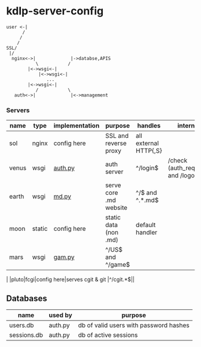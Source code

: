 # kdlp-server-config


```
user <-|
      /
     /
    /
SSL/
 |/
  nginx<->|             |->databse,APIS
           \           /
   	    |<->wsgi<-|
            |<->wsgi<-|
               ...
  	    |<->wsgi<-|
           /	       \
   auth<->|             |<->management
```

### Servers

|name|type|implementation|purpose|handles|internal|
|--|--|--|--|--|--|
|sol|nginx|config here|SSL and reverse proxy|all external HTTP{,S}||
|venus|wsgi|[auth.py](https://github.com/underground-software/auth.py)|auth server|^/login$|/check (auth_request) and /logout|
|earth|wsgi|[md.py](https://github.com/underground-software/md.py)|serve core .md website|^/$ and ^.\*.md$||
|moon|static|config here|static data (non .md)|default handler||
|mars|wsgi|[gam.py](https://github.com/underground-software/gam.py)|^/US$ and ^/game$||
|
|pluto|fcgi|config here|serves cgit & git |^/cgit.\*$||

## Databases

|name|used by|purpose|
|--|--|--|
|users.db|auth.py|db of valid users with password hashes|
|sessions.db|auth.py|db of active sessions|
